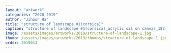 ```yaml
---
layout: "artwork"
categories: "2020-2019"
author: "Jihoon Ha"
title: "structure of landscape #1(corsica)"
caption: "structure of landscape #1(corsica)_acrylic oil on canvas_182×227㎝_2019"
image: /assets/images/artworks/2019/structure-of-landscape-1.jpg
thumb: /assets/images/artworks/2019/thumbs/structure-of-landscape-1.jpg
order: 2019013
---
```

